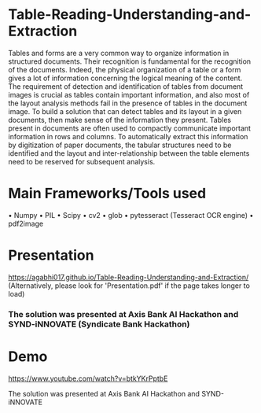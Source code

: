 # Table-Reading-Understanding-and-Extraction
Tables and forms are a very common way to organize information in structured documents. Their recognition is fundamental for the recognition of the documents. Indeed, the physical organization of a table or a form gives a lot of information concerning the logical meaning of the content. The requirement of detection and identification of tables from document images is crucial as tables contain important information, and also most of the layout analysis methods fail in the presence of tables in the document image. To build a solution that can detect tables and its layout in a given documents, then make sense of the information they present. Tables present in documents are often used to compactly communicate important information in rows and columns. To automatically extract this information by digitization of paper documents, the tabular structures need to be identified and the layout and inter-relationship between the table elements need to be reserved for subsequent analysis.

# Main Frameworks/Tools used 
• Numpy
• PIL 
• Scipy 
• cv2 
• glob 
• pytesseract (Tesseract OCR engine) 
• pdf2image

# Presentation
https://agabhi017.github.io/Table-Reading-Understanding-and-Extraction/ \
(Alternatively, please look for 'Presentation.pdf' if the page takes longer to load)

### The solution was presented at Axis Bank AI Hackathon and SYND-iNNOVATE (Syndicate Bank Hackathon)

# Demo
https://www.youtube.com/watch?v=btkYKrPptbE

The solution was presented at Axis Bank AI Hackathon and SYND-iNNOVATE
